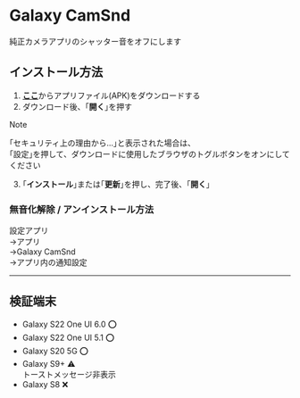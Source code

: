 # Galaxy CamSnd

純正カメラアプリのシャッター音をオフにします

## インストール方法

1. [**ここ**](https://github.com/s1204IT/GalaxyCamSnd/releases/latest/download/GalaxyCamSnd.apk)からアプリファイル(APK)をダウンロードする
2. ダウンロード後、｢**開く**｣を押す
  > [!NOTE]
  > ｢セキュリティ上の理由から...｣と表示された場合は、  
  > ｢設定｣を押して、ダウンロードに使用したブラウザのトグルボタンをオンにしてください
3. ｢**インストール**｣または｢**更新**｣を押し、完了後、｢**開く**｣

### 無音化解除 / アンインストール方法
設定アプリ  
→アプリ  
→Galaxy CamSnd  
→アプリ内の通知設定  

---

## 検証端末
- Galaxy S22 One UI 6.0 ⭕
- Galaxy S22 One UI 5.1 ⭕
- Galaxy S20 5G ⭕
- Galaxy S9+ :warning:  
  トーストメッセージ非表示
- Galaxy S8 :x:
